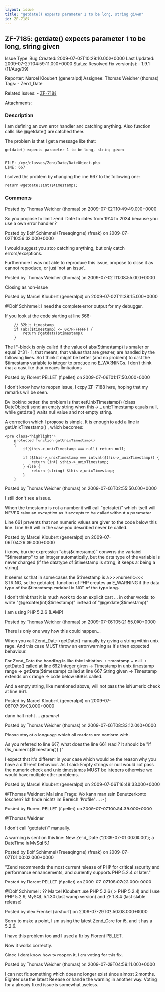 ```yaml
---
layout: issue
title: "getdate() expects parameter 1 to be long, string given"
id: ZF-7185
---
```


ZF-7185: getdate() expects parameter 1 to be long, string given
---------------------------------------------------------------

 Issue Type: Bug Created: 2009-07-02T10:29:10.000+0000 Last Updated: 2009-07-29T04:59:11.000+0000 Status: Resolved Fix version(s): - 1.9.1 (11/Aug/09)
 
 Reporter:  Marcel Kloubert (generalpd)  Assignee:  Thomas Weidner (thomas)  Tags: - Zend\_Date
 
 Related issues: - [ZF-7188](/issues/browse/ZF-7188)
 
 Attachments: 
### Description

I am defining an own error handler and catching anything. Also function calls like @getdate() are catched there.

The problem is that I get a message like that:

 
    getdate() expects parameter 1 to be long, string given
    
    
    FILE: /xyz/classes/Zend/Date/DateObject.php
    LINE: 667


I solved the problem by changing the line 667 to the following one:

 
    return @getdate((int)$timestamp);


 

 

### Comments

Posted by Thomas Weidner (thomas) on 2009-07-02T10:49:49.000+0000

So you propose to limit Zend\_Date to dates from 1914 to 2034 because you use a own error handler ?

 

 

Posted by Dolf Schimmel (Freeaqingme) (freak) on 2009-07-02T10:56:32.000+0000

I would suggest you stop catching anything, but only catch errors/exceptions.

Furthermore I was not able to reproduce this issue, propose to close it as cannot reproduce, or just 'not an issue'..

 

 

Posted by Thomas Weidner (thomas) on 2009-07-02T11:08:55.000+0000

Closing as non-issue

 

 

Posted by Marcel Kloubert (generalpd) on 2009-07-02T11:38:15.000+0000

@Dolf Schimmel: I need the complete error output for my debugger.

If you look at the code starting at line 666:

 
        // 32bit timestamp
        if (abs($timestamp) <= 0x7FFFFFFF) {
            return @getdate($timestamp);
        }


The IF-block is only called if the value of abs($timestamp) is smaller or equal 2^31 - 1, that means, that values that are greater, are handled by the following lines. So I think it might be better (and no problem) to cast the $timestamp variable to integer to produce no E\_WARNINGs. I don't think that a cast like that creates limitations.

 

 

Posted by Florent PELLET (f.pellet) on 2009-07-06T01:17:50.000+0000

I don't know how to reopen issue, I copy ZF-7188 here, hoping that my remarks will be seen.

By looking better, the problem is that getUnixTimestamp() (class DateObject) send an empty string when this-> \_ unixTimestamp equals null, while getdate() waits null value and not empty string.

A correction which I propose is simple. It is enough to add a line in getUnixTimestamp() , which becomes:

 
    <pre class="highlight">
        protected function getUnixTimestamp()
        {
            if($this->_unixTimestamp === null) return null;
    
            if ($this->_unixTimestamp === intval($this->_unixTimestamp)) {
                return (int) $this->_unixTimestamp;
            } else {
                return (string) $this->_unixTimestamp;
            }
        }


 

 

Posted by Thomas Weidner (thomas) on 2009-07-06T02:55:50.000+0000

I still don't see a issue.

When the timestamp is not a number it will call "getdate()" which itself will NEVER raise an exception as it accepts to be called without a parameter.

Line 661 prevents that non numeric values are given to the code below this line. Line 666 will in the case you described never be called.

 

 

Posted by Marcel Kloubert (generalpd) on 2009-07-06T04:26:09.000+0000

I know, but the expression "abs($timestamp)" converts the variabel "$timestamp" to an integer automatically, but the data type of the variable is never changed (if the datatype of $timestamp is string, it keeps at being a string).

It seems so that in some cases the $timestamp is a >>>numeric<<< STRING, so the getdate() function of PHP creates an E\_WARNING if the data type of the $timestamp variabel is NOT of the type long.

I don't think that it is much work to do an explicit cast ... in other words: to write "@getdate((int)$timestamp)" instead of "@getdate($timestamp)"

I am using PHP 5.2.6 (LAMP)

 

 

Posted by Thomas Weidner (thomas) on 2009-07-06T05:21:55.000+0000

There is only one way how this could happen...

When you call Zend\_Date->getDate() manually by giving a string within unix rage. And this case MUST throw an error/warning as it's then expected behaviour.

For Zend\_Date the handling is like this: Initiation -> timestamp = null -> getDate() called at line 662 Integer given -> Timestamp in unix timestamp range -> getDate($timestamp) called at line 667 String given -> Timestamp extends unix range -> code below 669 is called.

And a empty string, like mentioned above, will not pass the isNumeric check at line 661.

 

 

Posted by Marcel Kloubert (generalpd) on 2009-07-06T07:39:03.000+0000

dann halt nicht ... _grummel_

 

 

Posted by Thomas Weidner (thomas) on 2009-07-06T08:33:12.000+0000

Please stay at a language which all readers are conform with.

As you referred to line 667, what does the line 661 read ? It should be "if (!is\_numeric($timestamp)) {"

I expect that it's different in your case which would be the reason why you have a different behaviour. As I said: Empty strings or null would not pass the numeric check and unix timestamps MUST be integers otherwise we would have multiple other problems.

 

 

Posted by Marcel Kloubert (generalpd) on 2009-07-06T16:48:33.000+0000

@Thomas Weidner: Mal eine Frage: Wo kann man sein Benutzerkonto löschen? Ich finde nichts im Bereich 'Profile' ... :-(

 

 

Posted by Florent PELLET (f.pellet) on 2009-07-07T00:54:39.000+0000

@Thomas Weidner

I don't call "getdate()" manually.

A warning is sent on this line: New Zend\_Date ('2009-07-01 00:00:00'); a DateTime in MySql 5.1

 

 

Posted by Dolf Schimmel (Freeaqingme) (freak) on 2009-07-07T01:00:02.000+0000

"Zend recommends the most current release of PHP for critical security and performance enhancements, and currently supports PHP 5.2.4 or later."

 

 

Posted by Florent PELLET (f.pellet) on 2009-07-07T05:07:23.000+0000

@Dolf Schimmel : ?? Marcel Kloubert use PHP 5.2.6 ( > PHP 5.2.4) and I use PHP 5.2.9, MySQL 5.1.30 (last wamp version) and ZF 1.8.4 (last stable release)

 

 

Posted by Alex Frenkel (sirshurf) on 2009-07-29T02:50:08.000+0000

Sorry to make a point, I am using the latest Zend\_Core for i5, and it has a 5.2.6.

I have this problem too and I used a fix by Florent PELLET.

Now it works correctly.

Since I dont know how to reopen it, I am voting for this fix.

 

 

Posted by Thomas Weidner (thomas) on 2009-07-29T04:59:11.000+0000

I can not fix something which does no longer exist since almost 2 months. Eighter use the latest Release or handle the warning in another way. Voting for a already fixed issue is somewhat useless.

 

 